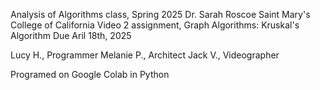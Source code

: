 Analysis of Algorithms class, Spring 2025
Dr. Sarah Roscoe
Saint Mary's College of California
Video 2 assignment, Graph Algorithms: Kruskal's Algorithm
Due Aril 18th, 2025

Lucy H., Programmer
Melanie P., Architect
Jack V., Videographer

Programed on Google Colab in Python
